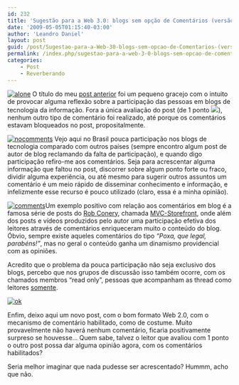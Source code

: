 ```yaml
---
id: 232
title: 'Sugestão para a Web 3.0: blogs sem opção de Comentários (versão Web 2.0)'
date: '2009-05-05T01:15:40-03:00'
author: 'Leandro Daniel'
layout: post
guid: /post/Sugestao-para-a-Web-30-blogs-sem-opcao-de-Comentarios-(versao-Web-20).aspx
permalink: /index.php/sugestao-para-a-web-3-0-blogs-sem-opcao-de-comentarios-versao-web-2-0/
categories:
    - Post
    - Reverberando
---
```


[![alone](http://leandrodaniel.com/pics/WindowsLiveWriter/SugestoparaaWeb3.0blogssemopodeComentr.0/198F5E3D/alone_thumb.jpg "alone")](http://leandrodaniel.com/pics/WindowsLiveWriter/SugestoparaaWeb3.0blogssemopodeComentr.0/1E05DF04/alone.jpg) O título do meu [post anterior](http://www.leandrodaniel.com/post/Sugestao-para-a-Web-30-blogs-sem-opcao-de-Comentarios) foi um pequeno gracejo com o intuito de provocar alguma reflexão sobre a participação das pessoas em blogs de tecnologia da informação. Fora a única avaliação do post (de 1 ponto ![](http://www.leandrodaniel.com/editors/tiny_mce/plugins/emotions/images/smiley-smile.gif)), nenhum outro tipo de comentário foi realizado, até porque os comentários estavam bloqueados no post, propositalmente.

[![nocomments](http://leandrodaniel.com/pics/WindowsLiveWriter/SugestoparaaWeb3.0blogssemopodeComentr.0/393E3805/nocomments_thumb.jpg "nocomments")](http://leandrodaniel.com/pics/WindowsLiveWriter/SugestoparaaWeb3.0blogssemopodeComentr.0/7974517F/nocomments.jpg) Vejo aqui no Brasil pouca participação nos blogs de tecnologia comparado com outros países (sempre encontro algum post de autor de blog reclamando da falta de participação), e quando digo participação refiro-me aos comentários. Seja para acrescentar alguma informação que faltou no post, discorrer sobre algum ponto forte ou fraco, dividir alguma experiência, ou até mesmo para sugerir outros assuntos um comentário é um meio rápido de disseminar conhecimento e informação, e infelizmente esse recurso é pouco utilizado (claro, essa é a minha opinião).

[![comments](http://leandrodaniel.com/pics/WindowsLiveWriter/SugestoparaaWeb3.0blogssemopodeComentr.0/6248D701/comments_thumb.jpg "comments")](http://leandrodaniel.com/pics/WindowsLiveWriter/SugestoparaaWeb3.0blogssemopodeComentr.0/3BE6F3B6/comments.jpg)Um exemplo positivo com relação aos comentários em blog é a famosa série de posts do [Rob Conery](http://blog.wekeroad.com/), chamada [MVC-Storefront](http://blog.wekeroad.com/category/mvc-storefront), onde além dos posts e vídeos produzidos pelo autor uma participação efetiva dos leitores através de comentários enriqueceram muito o conteúdo do blog. Óbvio, sempre existe aqueles comentários do tipo *“Poxa, que legal, parabéns!”*, mas no geral o conteúdo ganha um dinamismo providencial com as opiniões.

Acredito que o problema da pouca participação não seja exclusivo dos blogs, percebo que nos grupos de discussão isso também ocorre, com os chamados membros “read only”, pessoas que acompanham as thread como leitores <u>somente</u>.

[![ok](http://leandrodaniel.com/pics/WindowsLiveWriter/SugestoparaaWeb3.0blogssemopodeComentr.0/76CE267F/ok_thumb.jpg "ok")](http://leandrodaniel.com/pics/WindowsLiveWriter/SugestoparaaWeb3.0blogssemopodeComentr.0/2212BD87/ok.jpg)

Enfim, deixo aqui um novo post, com o bom formato Web 2.0, com o mecanismo de comentário habilitado, como de costume. Muito provavelmente não haverá nenhum comentário, ficaria positivamente surpreso se houvesse… Quem sabe, talvez o leitor que avaliou com 1 ponto o outro post possa dar alguma opinião agora, com os comentários habilitados?

Seria melhor imaginar que nada pudesse ser acrescentado? Hummm, acho que não.